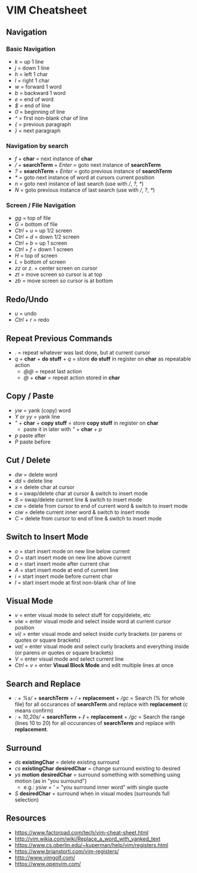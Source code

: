 # VIM Cheatsheet

## Navigation

### Basic Navigation
* _k_ = up 1 line
* _j_ = down 1 line
* _h_ = left 1 char
* _l_ = right 1 char
* _w_ = forward 1 word
* _b_ = backward 1 word
* _e_ = end of word
* _$_ = end of line
* _0_ = beginning of line
* _^_ = first non-blank char of line
* _{_ = previous paragraph
* _}_ = next paragraph

### Navigation by search
* _f_ + __char__ = next instance of __char__
* _/_ + __searchTerm__ + _Enter_ = goto next instance of __searchTerm__
* _?_ + __searchTerm__ + _Enter_ = goto previous instance of __searchTerm__
* _*_ = goto next instance of word at cursors current position
* _n_ = goto next instance of last search (use with _/_, _?_, _*_)
* _N_ = goto previous instance of last search (use with _/_, _?_, _*_)

### Screen / File Navigation
* _gg_ = top of file
* _G_ = bottom of file
* _Ctrl_ + _u_ = up 1/2 screen
* _Ctrl_ + _d_ = down 1/2 screen
* _Ctrl_ + _b_ = up 1 screen
* _Ctrl_ + _f_ = down 1 screen
* _H_ = top of screen
* _L_ = bottom of screen
* _zz_ or _z._ = center screen on cursor
* _zt_ = move screen so cursor is at top
* _zb_ = move screen so cursor is at bottom


## Redo/Undo
* _u_ = undo
* _Ctrl_ + _r_ = redo


## Repeat Previous Commands
* . = repeat whatever was last done, but at current cursor
* _q_ + __char__ + __do stuff__ + _q_ = store __do stuff__ in register on __char__ as repeatable action
  * _@@_ = repeat last action
  * _@_ + __char__ = repeat action stored in __char__


## Copy / Paste
* _yw_ = yank (copy) word
* _Y_ or _yy_ = yank line
* _"_ + __char__ + __copy stuff__ = store __copy stuff__ in register on __char__
  * paste it in later with _"_ + __char__ + _p_
* _p_ paste after
* _P_ paste before


## Cut / Delete
* _dw_ = delete word
* _dd_ = delete line
* _x_ = delete char at cursor
* _s_ = swap/delete char at cursor & switch to insert mode
* _S_ = swap/delete current line & switch to insert mode
* _cw_ = delete from cursor to end of current word & switch to insert mode
* _ciw_ = delete current inner word & switch to insert mode
* _C_ = delete from cursor to end of line & switch to insert mode


## Switch to Insert Mode
* _o_ = start insert mode on new line below current
* _O_ = start insert mode on new line above current
* _a_ = start insert mode after current char
* _A_ = start insert mode at end of current line
* _i_ = start insert mode before current char
* _I_ = start insert mode at first non-blank char of line


## Visual Mode
* _v_ = enter visual mode to select stuff for copy/delete, etc
* _viw_ = enter visual mode and select inside word at current cursor position
* _vi{_ = enter visual mode and select inside curly brackets (or parens or quotes or square brackets)
* _va{_ = enter visual mode and select curly brackets and everything inside (or parens or quotes or square brackets)
* _V_ = enter visual mode and select current line
* _Ctrl_ + _v_ = enter __Visual Block Mode__ and edit multiple lines at once


## Search and Replace
* _:_ + _%s/_ + __searchTerm__ + _/_ + __replacement__ + _/gc_ =
  Search (% for whole file) for all occurances of __searchTerm__ and replace with __replacement__ (_c_ means confirm)
* _:_ + _10,20s/_ + __searchTerm__ + __/__ + __replacement__ + _/gc_ =
  Search the range (lines 10 to 20) for all occurances of __searchTerm__ and replace with __replacement__.


## Surround
* _ds_ __existingChar__ = delete existing surround
* _cs_ __existingChar__ __desiredChar__ = change surround existing to desired
* _ys_ __motion__ __desiredChar__ = surround something with something using motion (as in "you surround")
  * e.g.: _ysiw_ + _'_ = "you surround inner word" with single quote
* _S_ __desiredChar__ = surround when in visual modes (surrounds full selection)


## Resources
* https://www.factorpad.com/tech/vim-cheat-sheet.html
* http://vim.wikia.com/wiki/Replace_a_word_with_yanked_text
* https://www.cs.oberlin.edu/~kuperman/help/vim/registers.html
* https://www.brianstorti.com/vim-registers/
* http://www.vimgolf.com/
* https://www.openvim.com/
